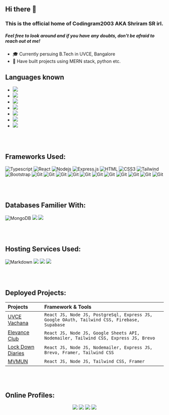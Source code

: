 ## Hi there 👋
### This is the official home of Codingram2003 AKA Shriram SR irl. 
##### Feel free to look around and if you have any doubts, don't be afraid to reach out ot me!


- 🎓 Currently persuing B.Tech in UVCE, Bangalore
- 🚀 Have built projects using MERN stack, python etc.

## Languages known

- <img src="https://img.shields.io/badge/python-3670A0?style=for-the-badge&logo=python&logoColor=ffdd54"/> 
- <img src="https://img.shields.io/badge/JavaScript-323330?style=for-the-badge&logo=javascript&logoColor=F7DF1E"/>  
- <img src="https://img.shields.io/badge/HTML5-E34F26?style=for-the-badge&logo=html5&logoColor=white" />
- <img src="https://img.shields.io/badge/-C-black?style=for-the-badge&logo=c" />
- <img src="https://img.shields.io/badge/-Typescript-black?style=for-the-badge&logo=typescript" />
- <img src="https://img.shields.io/badge/-C%2B%2B-black?style=for-the-badge&logo=c%2B%2B" />
- <img src="https://img.shields.io/badge/-MySQL-black?style=for-the-badge&logo=mysql" />
<br /><br />

## Frameworks Used: 
![Typescript](https://img.shields.io/badge/Typescript-007acc?style=for-the-badge&labelColor=black&logo=typescript&logoColor=007acc) 
![React](https://img.shields.io/badge/-React-61DBFB?style=for-the-badge&labelColor=black&logo=react&logoColor=61DBFB)
![Nodejs](https://img.shields.io/badge/Nodejs-3C873A?style=for-the-badge&labelColor=black&logo=node.js&logoColor=3C873A)
![Express.js](https://img.shields.io/badge/Express.js-000000?style=for-the-badge&logo=express&logoColor=white)
![HTML](https://img.shields.io/badge/HTML5-E34F26?style=for-the-badge&logo=html5&logoColor=white)
![CSS3](https://img.shields.io/badge/CSS3-1572B6?style=for-the-badge&logo=css3&logoColor=white)
![Tailwind](https://img.shields.io/badge/Tailwind_CSS-092749?style=for-the-badge&logo=tailwindcss&logoColor=06B6D4&labelColor=000000)
![Bootstrap](https://img.shields.io/badge/Bootstrap-563D7C?style=for-the-badge&logo=bootstrap&logoColor=white)
![Git](https://img.shields.io/badge/Git-F05032?style=for-the-badge&logo=git&logoColor=white)
![Git](https://img.shields.io/badge/-selenium-000000?style=for-the-badge&logo=selenium)
![Git](https://img.shields.io/badge/-solana-000000?style=for-the-badge&logo=solana)
![Git](https://img.shields.io/badge/-Google_OAuth-000000?style=for-the-badge&logo=googleauthenticator)
![Git](https://img.shields.io/badge/-firebase-000000?style=for-the-badge&logo=firebase)
![Git](https://img.shields.io/badge/-supabase-000000?style=for-the-badge&logo=supabase)
![Git](https://img.shields.io/badge/-brevo-000000?style=for-the-badge&logo=brevo)
![Git](https://img.shields.io/badge/-nodemon-000000?style=for-the-badge&logo=nodemon)
![Git](https://img.shields.io/badge/-bash-000000?style=for-the-badge&logo=gnubash)
![Git](https://img.shields.io/badge/-framer-000000?style=for-the-badge&logo=framer)
![Git](https://img.shields.io/badge/-codesandbox-000000?style=for-the-badge&logo=codesandbox)

<br /><br />

## Databases Familier With: 
![MongoDB](https://img.shields.io/badge/MongoDB-4EA94B?style=for-the-badge&logo=mongodb&logoColor=white)
<img src="https://img.shields.io/badge/Postgresql-00094B?style=for-the-badge&logo=postgresql&logoColor=white"/>  <img src="https://img.shields.io/badge/MySQL-005C84?style=for-the-badge&logo=mysql&logoColor=white"/>

<br /><br />

## Hosting Services Used:

![Markdown](https://img.shields.io/badge/-render-000000?style=for-the-badge&logo=render)
<img src="https://img.shields.io/badge/Vercel-000000?style=for-the-badge&logo=vercel&logoColor=white"/>  <img src="https://img.shields.io/badge/Heroku-430098?style=for-the-badge&logo=heroku&logoColor=white"/> <img src="https://img.shields.io/badge/-netlify-000000?style=for-the-badge&logo=netlify"/>

<br /><br />

## Deployed Projects: 

| Projects |   Framework & Tools |
|:---------|:-------------------|
| [UVCE Vachana](https://uvcevachana.in) | `React JS, Node JS, PostgreSql, Express JS, Google OAuth, Tailwind CSS, Firebase, Supabase` | 
| [Elevance Club](https://elevanceclub.in/) | `React JS, Node JS, Google Sheets API, Nodemailer, Tailwind CSS, Express JS, Brevo` |
| [Lock Down Diaries](https://lockdowndiaries.netlify.app/) | `React JS, Node JS, Nodemailer, Express JS, Brevo, Framer, Tailwind CSS` |
| [MVMUN](https://mvmun.xyz/) | `React JS, Node JS, Tailwind CSS, Framer` |

<br /><br />

## Online Profiles: 

<div align="center">
    <a href="https://www.hackerrank.com/profile/shriramrayakar"><img src="https://img.shields.io/badge/HackerRank-000000?style=for-the-badge&logo=hackerrank"/></a> 
    <a href="https://leetcode.com/u/shriramrayakar/"><img src="https://img.shields.io/badge/LeetCode-000000?style=for-the-badge&logo=leetcode" /></a>
    <a href="https://www.linkedin.com/in/shriram-rayakar-a33478185/"><img src="https://img.shields.io/badge/LinkedIn-000000?style=for-the-badge&logo=linkedin"/></a>
    <a href="mailto:shriramrayakar@gmail.com"><img src="https://img.shields.io/badge/Gmail-000000?style=for-the-badge&logo=gmail" /></a>
</div>





